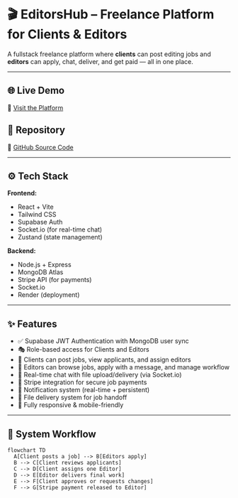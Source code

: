 # 🎬 EditorsHub – Freelance Platform for Clients & Editors

A fullstack freelance platform where **clients** can post editing jobs and **editors** can apply, chat, deliver, and get paid — all in one place.

---

## 🌐 Live Demo

🔗 [Visit the Platform](https://editors-hub.vercel.app)

## 📂 Repository

🔗 [GitHub Source Code](https://github.com/mamee13/EditorsHub)

---

## ⚙️ Tech Stack

**Frontend:**
- React + Vite
- Tailwind CSS
- Supabase Auth
- Socket.io (for real-time chat)
- Zustand (state management)

**Backend:**
- Node.js + Express
- MongoDB Atlas
- Stripe API (for payments)
- Socket.io
- Render (deployment)

---

## ✨ Features

- ✅ Supabase JWT Authentication with MongoDB user sync
- 🎭 Role-based access for Clients and Editors
- 💼 Clients can post jobs, view applicants, and assign editors
- 📝 Editors can browse jobs, apply with a message, and manage workflow
- 💬 Real-time chat with file upload/delivery (via Socket.io)
- 💸 Stripe integration for secure job payments
- 🔔 Notification system (real-time + persistent)
- 📁 File delivery system for job handoff
- 📱 Fully responsive & mobile-friendly

---

## 🧠 System Workflow

```mermaid
flowchart TD
  A[Client posts a job] --> B[Editors apply]
  B --> C[Client reviews applicants]
  C --> D[Client assigns one Editor]
  D --> E[Editor delivers final work]
  E --> F[Client approves or requests changes]
  F --> G[Stripe payment released to Editor]
